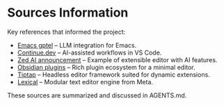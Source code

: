 # Sources Information

Key references that informed the project:

- [Emacs gptel](https://github.com/karthink/gptel) – LLM integration for Emacs.
- [Continue.dev](https://docs.continue.dev/getting-started/overview) – AI-assisted workflows in VS Code.
- [Zed AI announcement](https://zed.dev/blog/zed-ai) – Example of extensible editor with AI features.
- [Obsidian plugins](https://obsidian.md/plugins) – Rich plugin ecosystem for a minimal editor.
- [Tiptap](https://tiptap.dev/docs/editor/getting-started/overview) – Headless editor framework suited for dynamic extensions.
- [Lexical](https://github.com/facebook/lexical) – Modular text editor engine from Meta.

These sources are summarized and discussed in AGENTS.md.
